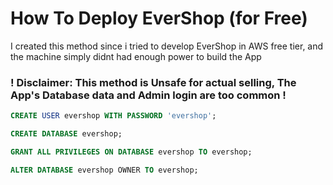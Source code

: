 # How To Deploy **EverShop** (for Free)

I created this method since i tried to develop EverShop in AWS free tier, and the machine simply didnt had enough power to build the App

### ! **Disclaimer**: This method is Unsafe for actual selling, The App's Database data and Admin login are too common !

```sql
CREATE USER evershop WITH PASSWORD 'evershop';
```

```sql
CREATE DATABASE evershop;
```

```sql
GRANT ALL PRIVILEGES ON DATABASE evershop TO evershop;
```

```sql
ALTER DATABASE evershop OWNER TO evershop;
```
